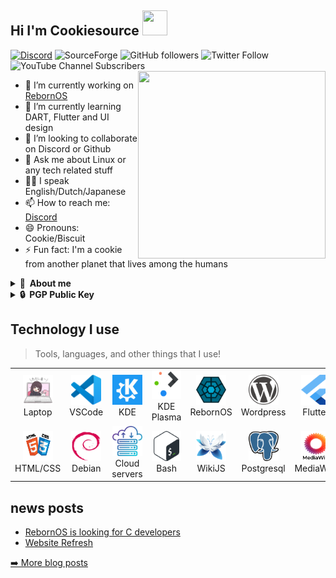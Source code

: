 ## Hi I'm Cookiesource <img src="https://github.com/CookieSource/CookieSource/blob/master/images/Hello.gif" width="40" height="40" />
<a href="https://discord.gg/cU5s6MPpQH">![Discord](https://img.shields.io/discord/472508061513416705?logo=Discord)</a>
![SourceForge](https://img.shields.io/sourceforge/dt/rebornos)
![GitHub followers](https://img.shields.io/github/followers/cookiesource?style=social)
![Twitter Follow](https://img.shields.io/twitter/follow/rebornoslinux?style=social)
![YouTube Channel Subscribers](https://img.shields.io/youtube/channel/subscribers/UC4A_n9noXrzzU9PCHOfzoBA?style=social)
<br/>
<img align="right" width="300" height="300" src="https://github.com/CookieSource/CookieSource/blob/master/images/Programming.gif">
- 🔭 I’m currently working on [RebornOS](https://rebornos.org)
- 🌱 I’m currently learning DART, Flutter and UI design
- 👯 I’m looking to collaborate on Discord or Github
- 💬 Ask me about Linux or any tech related stuff
- 🏳️‍🌈 I speak English/Dutch/Japanese
- 📫 How to reach me: [Discord](CookieSource#5007)
- 😄 Pronouns: Cookie/Biscuit
- ⚡ Fun fact: I'm a cookie from another planet that lives among the humans

<details>
  <summary><b>👤&nbsp;&nbsp;About me</b></summary>
test
  </details>
  <details>
  <summary><b>🔒&nbsp;&nbsp;PGP&nbsp;Public&nbsp;Key</b></summary>
  <br/>

```
-----BEGIN PGP PUBLIC KEY BLOCK-----

mQGNBGAf1pkBDADUEq3OqPm725ffJstwZ/oJxAWCjVemSP8e6xRwNeygI0lIBZei
PtQZ5/Kes4o25MqxdIY0TGqCe0h0CfcHY1qBHIxN1IU8WE2OlaIA1ey/FSf9UCX6
9aDfOtoke3gz3MQwhg2T+aEpZM/TDKJpYQnG9pfymqW4pRZoeHiHYjbUhQpJ4nRr
r5MxNfOljsLzDlMlJhudrObMEnXqdoDtKg1c+W2o1oUVxZR+Gm6bzbOVgOePdJ9t
Q5kT2Y3CFNreAWspRzUkzPSiDuS1DCs/+KzVAY2B0GcRtyeGqNH2C5m8kO9o8V0K
tWgRRPqb3M1/cE5U7fZ3yXbZLrRaMA8iHnQc0XcJjPyFLBAoFOmPUqVIWqP2urTF
pRK8A0GGnUJylRFCqeMS1qvE5uxlPcoVwWTN6K4oNVNrYSpkdeBswzHptNKlKps7
pipXMNeyn2maiL5hfA783MdzH7f3+7YmrIDWz1QtU4g212qOcqVn3jVo9WrDVw0t
GGwM+LMBsR5jYScAEQEAAbQnQ29va2llQWxpY2UgPGNvb2tpZXNvdXJjZUByZWJv
cm5vcy5vcmc+iQHUBBMBCAA+FiEEY0hi5Xq3ImP7VW3JKlTlqpeBd7MFAmAf1pkC
GyMFCQPCWJcFCwkIBwIGFQoJCAsCBBYCAwECHgECF4AACgkQKlTlqpeBd7MUfQwA
s+C9VKk1ED7d5XLYYmNtSo052YIoUQY8IBQq9iVOW8NTQizlkMRI5/sgbgzQi4zj
3uRXkcCg4VoEZTRmMHCsWBCKYvr9fwbJ/AB+ln0Www2/64wCBOx3FvBoOTOOrkEO
Jm9gj2TgWWtKFPQYxsS2xXr6CDOuCtQgptB6EfpiJmv239I4BNcYDo+mYHV5ahqv
/j7ODAHUlsSu5y+JKute4b0VOEiZ9nu9BAHZMqUA/EnqLCMvuv5XqHJudfWUBuzi
2StwnfP6QgfG9O/gx3HOUVsK8CVQlmc83szamjgjYhba9cIhr+XTJxzu+XWdZxet
ZZw0/hul0Z1tEGHRILkbIrKo5fQlJfs55BjV/EnDfbwvdiq8TPAacBlMHlypL/mz
Nm86ZDu5dtCQRV3mPX9b5KnLUjwiGAer2oi5GB/xRADn7tsJ66c8WGTZtJf/ApIO
TdW4PPHXDDi3NU9tpqKZOatz4gq2r9Utso92nASxvfm0xUQFW5qbfszQMlWXjnSw
uQGNBGAf1pkBDACo2LMrwhlq7OEEYODvQH9pNj6U4CiNMXFAGvyoeuS27+E9zVhi
87lGMNO5DBtKRNDY0cq7g3IPUOMUlJQ8HsZnbf7McC0+bb00Yespd4cE5o+4z5wY
cSYMdZx1jcol7QoZUwu2dfg94q/rGakhzf/nxJlQsEi2NNiuUVJDstd8aTN1UPOD
Dx8gTgLlQf1JohyJ0+12a49aWqdotIWyoQkKClLfqu4H8W6ODBnYvT+xWDmLS6lX
o+G5PvU3JgdTnIOvmVLONSLRL6vZgnJSq83/33A0TkQylQo0RSmQLiZcAE2UmWae
IIkXmSJ3JB2lBIu4BsuCiTgNuAWqZpg1ZEToYvTIqcbGWIOwahtUJL60rHlZLBYL
nn/YGIg2dXEgcyFZbeubzWpWc0/p+/JVqv6M6M8llcVxMeoWO23GCIk+MWcSFCAP
RhvQ+cxITNDRIB82f9NvAgR7CZuOrWoZVGQ4CoheogUPwkDfJcgmko3ODHEO4gi0
RnRDmSNep4ePhCcAEQEAAYkBvAQYAQgAJhYhBGNIYuV6tyJj+1VtySpU5aqXgXez
BQJgH9aZAhsMBQkDwliXAAoJECpU5aqXgXezZA4L/R4mUfbgZl26GVa0b8GOZAck
FsKS1t7K7a6bQTjPVW8ohdkOcZvaCw0uyqhHsIl4hQxN/xXygPj+oEebjJXksPpJ
FcEfDUPUfAQy5z7rZu8ktMRQ/NxMmUvrhqfnlQpO/Bg1RP+F8w022xJPr3ftYrDF
X1DhgsIeIzR/tOZICmBKNQcBE2OZtYINbNs0MmFWSrFiiBcL0GeS4b6vPjjrmlBo
XmxTFYjtS1a+4K2bT0IO8qgupyESFJLm6RGo5APXUhtUX1NERshiyxDNc2kdJMgU
vdJDoq86sepdZ7k91XZIXLTEXMvlNBuu2VgV9S+MUZyPuD37FgyLB4pkdRqOuUXy
iLCRiWh39UjuctmtsRcJSJp5j8nADB9Tjvy2WmEHAdJAoojB9Hb1g+y9iO1FyQ7H
idlDkwF7MNjabE3Lm4G9MegcDAozRIGj6jAAGHDIpJa3HwK2lDZiA+FdZwkGOk4c
gEV7Pyd+kJ6mh33XZxXF6zDlm5ZLq6vYi384lNGYOg==
=/cys
-----END PGP PUBLIC KEY BLOCK-----
```
</details>

<h2 align="left">Technology I use</h2> 

> Tools, languages, and other things that I use!

<table>
  <tr>
    <td align="center" width="96">
      <a href="#">
        <img src="./images/laptop.png" width="48" height="48" alt="" />
      </a>
      <br>Laptop
    </td>
    <td align="center" width="96">
      <a href="https://code.visualstudio.com/">
        <img src="./images/visualstudiocode.svg" width="48" height="48" alt="" />
      </a>
      <br>VSCode
    </td>
    <td align="center" width="96">
      <a href="https://kde.org">
        <img src="./images/kde.svg" width="48" height="48" alt="Community" />
      </a>
      <br>KDE
    </td>
    <td align="center" width="96">
      <a href="https://kde.org/plasma-desktop/">
        <img src="./images/kdeplasma.svg" width="48" height="48" alt="Desktop environment" />
      </a>
      <br>KDE Plasma
    </td>
    <td align="center" width="96">
      <a href="https://rebornos.org">
        <img src="./images/rebornos.svg" width="48" height="48" alt="Linux" />
      </a>
      <br>RebornOS
    </td>
    <td align="center" width="96">
      <a href="https://wordpress.org">
        <img src="./images/wordpress.svg" width="48" height="48" alt="" />
      </a>
      <br>Wordpress
    </td>
    <td align="center" width="96">
      <a href="https://flutter.dev" >
        <img src="./images/flutter.svg" width="48" height="48" alt="" />
      </a>
      <br>Flutter
    </td>
    <td align="center" width="96">
      <a href="https://dart.dev">
        <img src="./images/dart.svg" width="48" height="48" alt="" />
      </a>
      <br>Dart
    </td>
    <td align="center" width="96">
      <a href="https://remmina.org/">
        <img src="./images/remmina.png" width="48" height="48" alt="" />
      </a>
      <br>Remmina
    </td>
  </tr>
  <tr>
    <td align="center" width="96"> 
      <a href="#" >
        <img src="./images/htmlcss.png" width="48" height="48" alt="" />
      </a>
      <br>HTML/CSS
    </td>
    <td align="center" width="96">
      <a href="https://debian.org" >
        <img src="./images/debian.svg" width="48" height="48" alt="" />
      </a>
      <br>Debian
    </td>
    <td align="center"  width="96">
      <a href="#">
        <img src="./images/cloudserver.png" width="48" height="48" alt="" />
      </a>
      <br>Cloud servers
    </td>
    <td align="center"  width="96">
      <a href="https://www.gnu.org/software/bash/">
        <img src="./images/bash.svg" width="48" height="48" alt="" />
      </a>
      <br>Bash
    </td>
    <td align="center" width="96">
      <a href="https://js.wiki">
        <img src="./images/wikijs.png" width="48" height="48" alt="" />
      </a>
      <br>WikiJS
    </td>
    <td align="center"  width="96">
      <a href="https://www.postgresql.org/">
        <img src="./images/postgresql.svg" width="48" height="48" alt="" />
      </a>
      <br>Postgresql
    </td>
    <td align="center" width="96">
      <a href="https://mediawiki.com" >
        <img src="./images/mediawiki.svg" width="48" height="48" alt="" />
      </a>
      <br>MediaWiki
    </td>
    <td align="center" width="96">
      <a href="https://konsole.kde.org/" >
        <img src="./images/konsole.png" width="48" height="48" alt="" />
      </a>
      <br>Konsole
    </td>
    <td align="center" width="96">
      <a href="https://figma.com" >
        <img src="./images/figma.svg" width="48" height="48" alt="" />
      </a>
      <br>Figma
    </td>
  </tr>
</table>


## news posts

<ul>
    <li><a href=https://rebornos.discourse.group/t/rebornos-is-looking-for-c-developers/734>RebornOS is looking for C developers</a></li><li><a href=https://rebornos.discourse.group/t/website-refresh-new-wiki-maintenance/810>Website Refresh</a></li>
  </ul>
<p><a href="https://rebormos.org/news">➡️ More blog posts</a></p>






